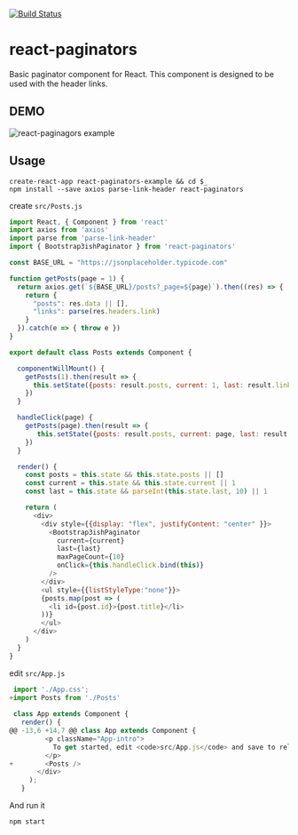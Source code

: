 [![Build Status](https://travis-ci.org/okamuuu/react-paginators.svg?branch=master)](https://travis-ci.org/okamuuu/react-paginators)

# react-paginators

Basic paginator component for React. This component is designed to be used with the header links.

## DEMO

![react-paginagors example](https://cloud.githubusercontent.com/assets/123702/23536492/993b16c4-0008-11e7-81c4-f3d1b9be6840.gif)

## Usage

```
create-react-app react-paginators-example && cd $_
npm install --save axios parse-link-header react-paginators
```

create `src/Posts.js`

```javascript
import React, { Component } from 'react'
import axios from 'axios'
import parse from 'parse-link-header'
import { Bootstrap3ishPaginator } from 'react-paginators'

const BASE_URL = "https://jsonplaceholder.typicode.com"

function getPosts(page = 1) {
  return axios.get(`${BASE_URL}/posts?_page=${page}`).then((res) => {
    return {
      "posts": res.data || [],
      "links": parse(res.headers.link)
    }
  }).catch(e => { throw e })
}

export default class Posts extends Component {

  componentWillMount() {
    getPosts(1).then(result => {
      this.setState({posts: result.posts, current: 1, last: result.links.last._page})
    })
  }

  handleClick(page) {
    getPosts(page).then(result => {
       this.setState({posts: result.posts, current: page, last: result.links.last._page})
    })
  }

  render() {
    const posts = this.state && this.state.posts || []
    const current = this.state && this.state.current || 1
    const last = this.state && parseInt(this.state.last, 10) || 1

    return (
      <div>
        <div style={{display: "flex", justifyContent: "center" }}>
          <Bootstrap3ishPaginator
            current={current}
            last={last}
            maxPageCount={10}
            onClick={this.handleClick.bind(this)}
          />
        </div>
        <ul style={{listStyleType:"none"}}>
        {posts.map(post => (
          <li id={post.id}>{post.title}</li>
        ))}
        </ul>
      </div>
    )
  }
}
```

edit `src/App.js`

```javascript
 import './App.css';
+import Posts from './Posts'
 
 class App extends Component {
   render() {
@@ -13,6 +14,7 @@ class App extends Component {
         <p className="App-intro">
           To get started, edit <code>src/App.js</code> and save to reload.
         </p>
+        <Posts />
       </div>
     );
   }
```

And run it

```
npm start
```
